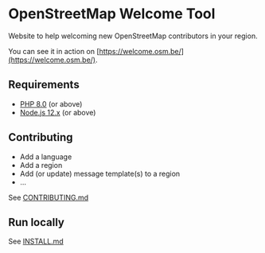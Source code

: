 # OpenStreetMap Welcome Tool

Website to help welcoming new OpenStreetMap contributors in your region.

You can see it in action on [https://welcome.osm.be/](https://welcome.osm.be/).

## Requirements

- [PHP 8.0](composer.json) (or above)
- [Node.js 12.x](package.json) (or above)

## Contributing

- Add a language
- Add a region
- Add (or update) message template(s) to a region
- ...

See [CONTRIBUTING.md](CONTRIBUTING.md)

## Run locally

See [INSTALL.md](INSTALL.md)

